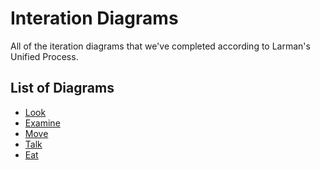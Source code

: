 Interation Diagrams
===================

All of the iteration diagrams that we've completed according to Larman's Unified
Process.

## List of Diagrams
* [Look](look.png)
* [Examine](examine.png)
* [Move](move.png)
* [Talk](talk.png)
* [Eat](eat.png)
